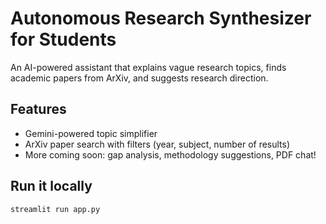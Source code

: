 #  Autonomous Research Synthesizer for Students

An AI-powered assistant that explains vague research topics, finds academic papers from ArXiv, and suggests research direction.

##  Features
- Gemini-powered topic simplifier
- ArXiv paper search with filters (year, subject, number of results)
- More coming soon: gap analysis, methodology suggestions, PDF chat!

##  Run it locally
```bash
streamlit run app.py
